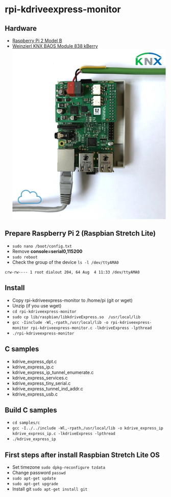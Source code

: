 # rpi-kdriveexpress-monitor
## Hardware
- [Raspberry Pi 2 Model B](https://www.raspberrypi.org/products/raspberry-pi-2-model-b/)
- [Weinzierl KNX BAOS Module 838 kBerry](https://www.weinzierl.de/index.php/en/all-knx/knx-module-en/knx-baos-module-838-en) 
![hardware](https://github.com/marssys/rpi-kdriveexpress-monitor/raw/master/images/hardware.jpg)
## Prepare Raspberry Pi 2 (Raspbian Stretch Lite)
- `sudo nano /boot/config.txt`
- Remove **console=serial0,115200**
- `sudo reboot`
- Check the group of the device `ls -l /dev/ttyAMA0`
```
crw-rw---- 1 root dialout 204, 64 Aug  4 11:33 /dev/ttyAMA0
```
## Install
- Copy rpi-kdriveexpress-monitor to /home/pi (git or wget)
- Unzip (if you use wget)
- `cd rpi-kdriveexpress-monitor`
- `sudo cp lib/raspbian/libkdriveExpress.so  /usr/local/lib`
- `gcc -Iinclude -Wl,-rpath,/usr/local/lib -o rpi-kdriveexpress-monitor rpi-kdriveexpress-monitor.c -lkdriveExpress -lpthread`
- `./rpi-kdriveexpress-monitor`
## C samples
- kdrive_express_dpt.c
- kdrive_express_ip.c
- kdrive_express_ip_tunnel_enumerate.c
- kdrive_express_services.c
- kdrive_express_tiny_serial.c
- kdrive_express_tunnel_ind_addr.c
- kdrive_express_usb.c
## Build C samples
- `cd samples/c`
- `gcc -I../../include -Wl,-rpath,/usr/local/lib -o kdrive_express_ip kdrive_express_ip.c -lkdriveExpress -lpthread`
- `./kdrive_express_ip`
## First steps after install Raspbian Stretch Lite OS
- Set timezone `sudo dpkg-reconfigure tzdata`
- Change password `passwd`
- `sudo apt-get update`
- `sudo apt-get upgrade`
- Install git `sudo apt-get install git`
